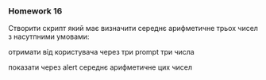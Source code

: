 ### Homework 16
Створити скрипт який має визначити середнє арифметичне трьох чисел з насутпними умовами:

отримати від користувача через три prompt три числа

показати через alert середнє арифметичне цих чисел